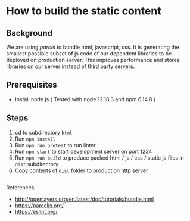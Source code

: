 # How to build the static content

## Background

We are using *parcel* to bundle html, javascript, css. It is generating the smallest possible subset of js code of our dependent libraries to be deployed on production server. This improves performance and stores libraries on our server instead of third party servers.

## Prerequisites

* Install node.js ( Tested with node 12.18.3 and npm 6.14.8 )

## Steps

1. cd to subdirectory `html`
2. Run `npm install`
3. Run `npm run pretest` to run linter
4. Run `npm start` to start development server on port 1234
5. Run `npm run build` to produce packed html / js / css / static js files in `dist` subdirectory
6. Copy contents of `dist` folder to production http server

##
References

* http://openlayers.org/en/latest/doc/tutorials/bundle.html
* https://parceljs.org/
* https://eslint.org/ 
